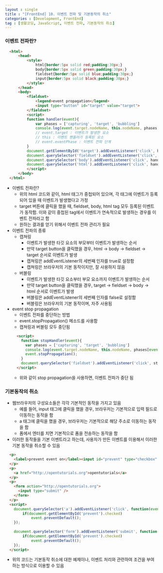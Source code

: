 ```yaml
---
layout : single
title : "[FrontEnd] 10. 이벤트 전파 및 기본동작의 취소"
categories : [Development, FrontEnd]
tag : [생활코딩, JavaScript, 이벤트 전파, 기본동작의 취소]
---
```

### 이벤트 전파란?
```html
  <html>
      <head>
          <style>
              html{border:5px solid red;padding:30px;}
              body{border:5px solid green;padding:30px;}
              fieldset{border:5px solid blue;padding:30px;}
              input{border:5px solid black;padding:30px;}
          </style>
      </head>
      <body>
          <fieldset>
              <legend>event propagation</legend>
              <input type="button" id="target" value="target">          
          </fieldset>
          <script>
          function handler(event){
              var phases = ['capturing', 'target', 'bubbling']
              console.log(event.target.nodeName, this.nodeName, phases[event.eventPhase-1]);
              // event.target : 이벤트가 발생한 요소
              // this : 이벤트 핸들러가 등록된 요소
              // event.eventPhase : 이벤트 전파 단계
          }
          document.getElementById('target').addEventListener('click', handler, true);
          document.querySelector('fieldset').addEventListener('click', handler, true);
          document.querySelector('body').addEventListener('click', handler, true);
          document.querySelector('html').addEventListener('click', handler, true);
          </script>
      </body>
  </html>
```
* 이벤트 전파란?
  * 위의 html 코드와 같이, html 태그가 중첩되어 있으며, 각 태그에 이벤트가 등록되어 있을 때 이벤트가 발생했다고 가정
  * target 버튼에 클릭을 했을 때, fieldset, body, html tag 모두 등록된 이벤트가 동작함. 이와 같이 중첩된 tag에서 이벤트가 연속적으로 발생하는 경우를 이벤트 전파라고 함
  * 원하는 결과를 얻기 위해서 이벤트 전파 관리가 필요
* 이벤트 전파의 종류
  * 캡쳐링
    * 이벤트가 발생한 타깃 요소의 부모부터 이벤트가 발생하는 순서
    * 만약 target button을 클릭했을 경우, html -> body -> fieldset -> target 순서로 이벤트가 발생
    * 캡쳐링은 addEventListener의 세번째 인자를 true로 설정함
    * 캡쳐링은 브라우저의 기본 동작이지만, 잘 사용하지 않음
  * 버블링
    * 이벤트가 발생한 타깃 요소부터 부모 요소까지 이벤트가 발생하는 순서
    * 만약 target button을 클릭했을 경우, target -> fieldset -> body -> html 순서로 이벤트가 발생
    * 버블링은 addEventListener의 세번째 인자를 false로 설정함
    * 버블링은 브라우저의 기본 동작이며, 자주 사용됨
* event stop propagation
  * 이벤트 전파를 중단하는 방법
  * event.stopPropagation() 메소드를 사용함
  * 캡쳐링과 버블링 모두 중단됨
  ```html
    <script>
      function stopHandler(event){
        var phases = ['capturing', 'target', 'bubbling']
        console.log(event.target.nodeName, this.nodeName, phases[event.eventPhase-1]);
        event.stopPropagation();
      }
      document.querySelector('fieldset').addEventListener('click', stopHandler, true);
    </script>
  ```
  * 위와 같이 stop propagation을 사용하면, 이벤트 전파가 중단 됨

### 기본동작의 취소
* 웹브라우저의 구성요소들은 각각 기본적인 동작을 가지고 있음
  * 예를 들어, input 태그에 클릭을 했을 경우, 브라우저는 기본적으로 입력 필드로 이동하는 동작을 함
  * a 태그에 클릭을 했을 경우, 브라우저는 기본적으로 해당 주소로 이동하는 동작을 함
  * 폼에서 엔터를 치면 기본적으로 폼을 전송하는 동작을 함
* 이러한 동작들을 기본 이벤트라고 하는데, 사용자가 만든 이벤트를 이용해서 이러한 기본 동작을 취소할 수 있음

```html
  <p>
    <label>prevent event on</label><input id="prevent" type="checkbox" name="eventprevent" value="on" />
  </p>
  <p>
    <a href="http://opentutorials.org">opentutorials</a>
  </p>
  <p>
    <form action="http://opentutorials.org">
      <input type="submit" />
    </form>
  </p>
  <script>
    document.querySelector('a').addEventListener('click', function(event){
        if(document.getElementById('prevent').checked)
            event.preventDefault();
    });
      
    document.querySelector('form').addEventListener('submit', function(event){
        if(document.getElementById('prevent').checked)
            event.preventDefault();
    });
  </script>
```
* 위의 코드는 기본동작 취소에 대한 예제이나, 이벤트 처리와 관련하여 조건을 부여하는 방식으로 이용할 수 있음